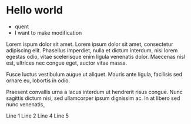 # Hello world

- quent
- I want to make modification

Lorem ispum dolor sit amet.
Lorem ipsum dolor sit amet, consectetur adipiscing elit. Phasellus imperdiet, nulla et dictum interdum, nisi lorem egestas odio, vitae scelerisque enim ligula venenatis dolor. Maecenas nisl est, ultrices nec congue eget, auctor vitae massa.

Fusce luctus vestibulum augue ut aliquet. Mauris ante ligula, facilisis sed ornare eu, lobortis in odio.

Praesent convallis urna a lacus interdum ut hendrerit risus congue. Nunc sagittis dictum nisi, sed ullamcorper ipsum dignissim ac. In at libero sed nunc venenatis¸

Line 1
Line 2
Line 4
Line 5
